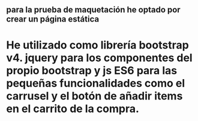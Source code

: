## para la prueba de maquetación he optado por crear un página estática 
# He utilizado como librería  bootstrap v4. jquery para los componentes del propio bootstrap y js ES6 para las pequeñas funcionalidades como el carrusel y el botón de añadir items en el carrito de la compra.

